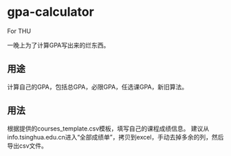 # gpa-calculator
For THU

一晚上为了计算GPA写出来的烂东西。

## 用途
计算自己的GPA，包括总GPA，必限GPA，任选课GPA，新旧算法。

## 用法
根据提供的courses_template.csv模板，填写自己的课程成绩信息。
建议从info.tsinghua.edu.cn进入“全部成绩单”，拷贝到excel，手动去掉多余的列，然后导出csv文件。
